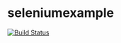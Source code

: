 # seleniumexample


[![Build Status](https://travis-ci.org/koubafire/Semestralka.svg?branch=master)](https://travis-ci.org/koubafire/Semestralka)